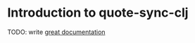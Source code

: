 # Introduction to quote-sync-clj

TODO: write [great documentation](http://jacobian.org/writing/what-to-write/)
